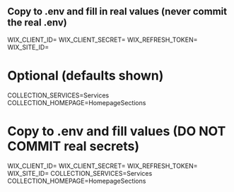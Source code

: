 ## Copy to .env and fill in real values (never commit the real .env)
WIX_CLIENT_ID=
WIX_CLIENT_SECRET=
WIX_REFRESH_TOKEN=
WIX_SITE_ID=

# Optional (defaults shown)
COLLECTION_SERVICES=Services
COLLECTION_HOMEPAGE=HomepageSections
# Copy to .env and fill values (DO NOT COMMIT real secrets)
WIX_CLIENT_ID=
WIX_CLIENT_SECRET=
WIX_REFRESH_TOKEN=
WIX_SITE_ID=
COLLECTION_SERVICES=Services
COLLECTION_HOMEPAGE=HomepageSections
